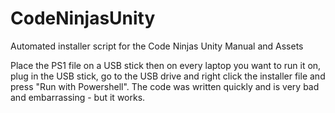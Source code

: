 # CodeNinjasUnity
Automated installer script for the Code Ninjas Unity Manual and Assets

Place the PS1 file on a USB stick then on every laptop you want to run it on, plug in the USB stick, go to the USB drive and right click the installer file and press "Run with Powershell". The code was written quickly and is very bad and embarrassing - but it works.
